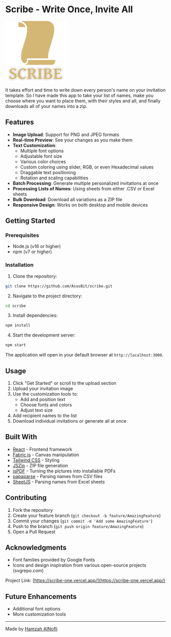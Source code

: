 # Scribe - Write Once, Invite All

![Scribe Logo](public/logo192.png)

It takes effort and time to write down every person's name on your invitation template. So I have made this app to take your list of names, make you choose where you want to place them, with their styles and all, and finally downloads all of your names into a zip.

## Features

- **Image Upload**: Support for PNG and JPEG formats
- **Real-time Preview**: See your changes as you make them
- **Text Customization**:
  - Multiple font options
  - Adjustable font size
  - Various color choices
  - Custom coloring using slider, RGB, or even Hexadecimal values
  - Draggable text positioning
  - Rotation and scaling capabilities
- **Batch Processing**: Generate multiple personalized invitations at once
- **Processing Lists of Names**: Using sheets from either .CSV or Excel sheets
- **Bulk Download**: Download all variations as a ZIP file
- **Responsive Design**: Works on both desktop and mobile devices

## Getting Started

### Prerequisites

- Node.js (v16 or higher)
- npm (v7 or higher)

### Installation

1. Clone the repository:
```bash
git clone https://github.com/AsusBit/scribe.git
```

2. Navigate to the project directory:
```bash
cd scribe
```

3. Install dependencies:
```bash
npm install
```

4. Start the development server:
```bash
npm start
```

The application will open in your default browser at `http://localhost:3000`.

## Usage

1. Click "Get Started" or scroll to the upload section
2. Upload your invitation image
3. Use the customization tools to:
   - Add and position text
   - Choose fonts and colors
   - Adjust text size
4. Add recipient names to the list
5. Download individual invitations or generate all at once

## Built With

- [React](https://reactjs.org/) - Frontend framework
- [Fabric.js](http://fabricjs.com/) - Canvas manipulation
- [Tailwind CSS](https://tailwindcss.com/) - Styling
- [JSZip](https://stuk.github.io/jszip/) - ZIP file generation
- [jsPDF](https://github.com/parallax/jsPDF) - Turning the pictures into installable PDFs
- [papaparse](https://github.com/mholt/PapaParse) - Parsing names from CSV files
- [SheetJS](https://www.npmjs.com/package/xlsx) - Parsing names from Excel sheets


## Contributing

1. Fork the repository
2. Create your feature branch (`git checkout -b feature/AmazingFeature`)
3. Commit your changes (`git commit -m 'Add some AmazingFeature'`)
4. Push to the branch (`git push origin feature/AmazingFeature`)
5. Open a Pull Request
   

## Acknowledgments

- Font families provided by Google Fonts
- Icons and design inspiration from various open-source projects (svgrepo.com)

Project Link: [https://scribe-one.vercel.app/](https://scribe-one.vercel.app/)

## Future Enhancements

- Additional font options
- More customization tools

---

Made by [Hamzah AlNofli](https://github.com/AsusBit)
